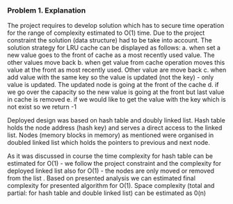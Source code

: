 ### Problem 1. Explanation ####

The project requires to develop solution which has to secure time operation for the range of complexity estimated to O(1) time. Due to the project constraint the solution (data structure) had to be take into account.
The solution strategy for LRU cache can be displayed as follows:
a. when set a new value goes to the front of cache as a most recently used value. The other values move back
b. when get value from cache operation moves this value at the front as most recently used. Other value are move back
c. when add value with the same key so the value is updated (not the key) - only value is updated. The updated node is going at the front of the cache
d. if we go over the capacity so the new value is going at the front but last value in cache is removed
e. if we would like to get the value with the key which is not exist so we return -1

Deployed design was based on hash table and doubly linked list. Hash table holds the node address (hash key) and serves a direct access to the linked list. Nodes (memory blocks in memory) as mentioned were organised in doubled linked list which holds the pointers to previous and next node.

As it was discussed in course the time complexity for hash table can be estimated for O(1) - we follow the project constraint and the complexity for deployed linked list also for O(1) - the nodes are only moved or removed from the list . Based on presented analysis we can estimated final complexity for presented algorithm for O(1). Space complexity (total and partial: for hash table and double linked list) can be estimated as 0(n)